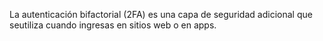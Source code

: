 La autenticación bifactorial (2FA) es una capa de seguridad adicional que seutiliza cuando ingresas en sitios web o en apps.
